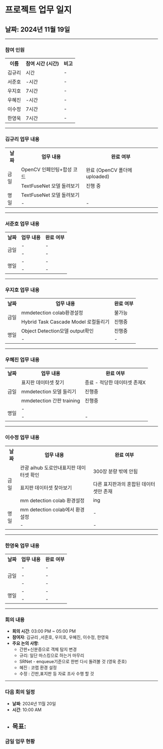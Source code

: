 # 프로젝트 업무 일지

## 날짜: 2024년 11월 19일

---

### 참여 인원

<div align="center">

<table>
  <tr>
    <th>이름</th>
    <th>참여 시간 (시간)</th>
    <th>비고</th>
  </tr>
    <tr>
    <td>김규리</td>
    <td>시간</td>
    <td>-</td>
  </tr>
    <tr>
    <td>서준호</td>
    <td>-시간</td>
    <td>-</td>
  </tr>
  <tr>
    <td>우지호</td>
    <td>7시간</td>
    <td>-</td>
  </tr>
  <tr>
    <td>우혜진</td>
    <td>-시간</td>
    <td>-</td>
  </tr>
  <tr>
    <td>이수정</td>
    <td>7시간</td>
    <td>-</td>
  </tr>
  <tr>
    <td>한영욱</td>
    <td>7시간</td>
    <td>-</td>
  </tr>
</table>

</div>

---

### 김규리 업무 내용

<div align="center">

<table>
  <tr>
    <th>날짜</th>
    <th>업무 내용</th>
    <th>완료 여부</th>
  </tr>
  <tr>
    <td rowspan="2">금일</td>
    <td>OpenCV 인페인팅+합성 코드</td>
    <td>완료 (OpenCV 폴더에 uploaded)</td>
  </tr>
  <tr>
    <td>TextFuseNet 모델 돌려보기</td>
    <td>진행 중</td>
  </tr>
  <tr>
    <td rowspan="2">명일</td>
    <td>TextFuseNet 모델 돌려보기</td>
    <td></td>
  </tr>
  <tr>
    <td>-</td>
    <td>-</td>
  </tr>
</table>

</div>

---

### 서준호 업무 내용

<div align="center">

<table>
  <tr>
    <th>날짜</th>
    <th>업무 내용</th>
    <th>완료 여부</th>
  </tr>
  <tr>
    <td rowspan="2">금일</td>
    <td>-</td>
    <td>-</td>
  </tr>
  <tr>
    <td>-</td>
    <td>-</td>
  </tr>
  <tr>
    <td rowspan="2">명일</td>
    <td>-</td>
    <td>-</td>
  </tr>
  <tr>
    <td>-</td>
    <td>-</td>
  </tr>
</table>

</div>

---

### 우지호 업무 내용

<div align="center">

<table>
  <tr>
    <th>날짜</th>
    <th>업무 내용</th>
    <th>완료 여부</th>
  </tr>
  <tr>
    <td rowspan="2">금일</td>
    <td>mmdetection colab환경설정</td>
    <td>불가능</td>
  </tr>
  <tr>
    <td>Hybrid Task Cascade Model 로컬돌리기</td>
    <td>진행중</td>
  </tr>
  <tr>
    <td rowspan="2">명일</td>
    <td>Object Detection모델 output확인</td>
    <td>진행중</td>
  </tr>
  <tr>
    <td>-</td>
    <td>-</td>
  </tr>
</table>

</div>

---

### 우혜진 업무 내용

<div align="center">

<table>
  <tr>
    <th>날짜</th>
    <th>업무 내용</th>
    <th>완료 여부</th>
  </tr>
  <tr>
    <td rowspan="3">금일</td>
    <td>표지판 데이터셋 찾기</td>
    <td>종료 - 적당한 데이터셋 존재X</td>
  </tr>
  <tr>
    <td>mmdetection 모델 돌리기</td>
    <td>진행중</td>
  </tr>
  <tr>
    <td>mmdetection 간판 training</td>
    <td>진행중</td>
  </tr>
  <tr>
    <td rowspan="2">명일</td>
    <td>-</td>
    <td></td>
  </tr>
  <tr>
    <td>-</td>
    <td>-</td>
  </tr>
</table>

</div>

---

### 이수정 업무 내용

<div align="center">

<table>
  <tr>
    <th>날짜</th>
    <th>업무 내용</th>
    <th>완료 여부</th>
  </tr>
  <tr>
    <td rowspan="3">금일</td>
    <td>관광 aihub 도로안내표지판 데이터셋 확인</td>
    <td>300장 분량 밖에 안됨</td>
  </tr>
  <tr>
    <td>표지판 데이터셋 찾아보기</td>
    <td>다른 표지판과의 혼합된 데이터셋만 존재</td>
  </tr>
  <tr>
    <td>mm detection colab 환경설정</td>
    <td>ing</td>
  </tr>
  <tr>
    <td rowspan="2">명일</td>
    <td>mm detection colab에서 환경설정</td>
    <td>-</td>
  </tr>
  <tr>
    <td>-</td>
    <td>-</td>
  </tr>
</table>

</div>

---

### 한영욱 업무 내용

<div align="center">

<table>
  <tr>
    <th>날짜</th>
    <th>업무 내용</th>
    <th>완료 여부</th>
  </tr>
  <tr>
    <td rowspan="3">금일</td>
    <td>-</td>
    <td>-</td>
  </tr>
  <tr>
    <td>-</td>
    <td>-</td>
  </tr>
  <tr>
    <td>-</td>
    <td>-</td>
  </tr>
  <tr>
    <td rowspan="2">명일</td>
    <td>-</td>
    <td>-</td>
  </tr>
  <tr>
    <td>-</td>
    <td>-</td>
  </tr>
</table>

</div>

---

### 회의 내용

- **회의 시간**: 03:00 PM ~ 05:00 PM
- **참여자**: 김규리 ,서준호, 우지호, 우혜진, 이수정, 한영욱
- **주요 논의 사항**:
  - 간판+신분증으로 객체 탐지 변경
  - 규리: 일단 마스킹으로 하는거 마무리
  - SRNet - enqueue기준으로 한번 다시 돌려볼 것 (영욱 준호)
  - 혜진 : 코랩 환경 설정
  - 수정 : 간판,표지판 등 자료 조사 수행 할 것
---

### 다음 회의 일정

- **날짜**: 2024년 11월 20일
- **시간**: 10:00 AM
- **목표**:
  - 


### 금일 업무 현황


